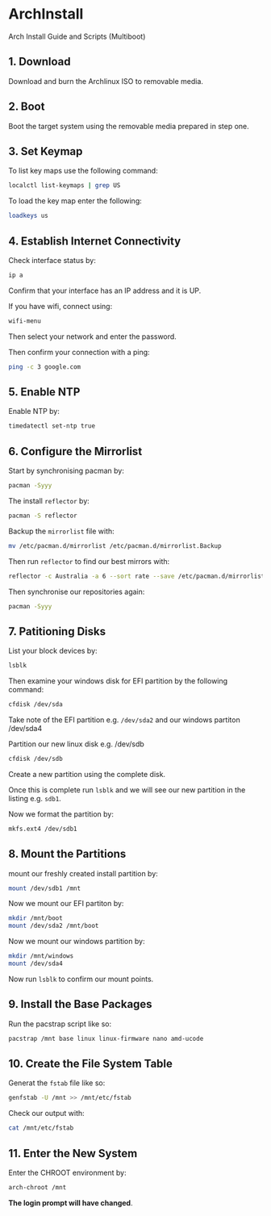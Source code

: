 # ArchInstall
Arch Install Guide and Scripts (Multiboot)

## 1. Download 
Download and burn the Archlinux ISO to removable media.

## 2. Boot 
Boot the target system using the removable media prepared in step one.

## 3. Set Keymap

To list key maps use the following command:

```bash
localctl list-keymaps | grep US
```

To load the key map enter the following:

```bash
loadkeys us
```

## 4. Establish Internet Connectivity

Check interface status by:

```bash
ip a
```

Confirm that your interface has an IP address and it is UP.

If you have wifi, connect using:

```bash
wifi-menu
```

Then select your network and enter the password.

Then confirm your connection with a ping:

```bash
ping -c 3 google.com
```


## 5. Enable NTP

Enable NTP by:

```bash
timedatectl set-ntp true
```

## 6. Configure the Mirrorlist

Start by synchronising pacman by:

```bash
pacman -Syyy
```

The install `reflector` by:

```bash
pacman -S reflector
```

Backup the `mirrorlist` file with:
```bash
mv /etc/pacman.d/mirrorlist /etc/pacman.d/mirrorlist.Backup
```

Then run `reflector` to find our best mirrors with:

```bash
reflector -c Australia -a 6 --sort rate --save /etc/pacman.d/mirrorlist
```

Then synchronise our repositories again:

```bash
pacman -Syyy
```

## 7. Patitioning Disks

List your block devices by:

```bash
lsblk
```

Then examine your windows disk for EFI partition by the following command:

```bash
cfdisk /dev/sda
```

Take note of the EFI partition e.g. `/dev/sda2` and our windows partiton /dev/sda4

Partition our new linux disk e.g. /dev/sdb

```bash
cfdisk /dev/sdb
```

Create a new partition using the complete disk.

Once this is complete run `lsblk` and we will see our new partition in the listing e.g. `sdb1`.

Now we format the partition by:

```bash
mkfs.ext4 /dev/sdb1
```

## 8. Mount the Partitions

mount our freshly created install partition by:

```bash
mount /dev/sdb1 /mnt
```

Now we mount our EFI partiton by:

```bash
mkdir /mnt/boot
mount /dev/sda2 /mnt/boot
```

Now we mount  our windows partition by:

```bash
mkdir /mnt/windows
mount /dev/sda4
```

Now run `lsblk` to confirm our mount points.

## 9. Install the Base Packages

Run the pacstrap script like so:

```bash
pacstrap /mnt base linux linux-firmware nano amd-ucode
```

## 10. Create the File System Table

Generat the `fstab` file like so:

```bash
genfstab -U /mnt >> /mnt/etc/fstab
```

Check our output with:

```bash
cat /mnt/etc/fstab
```

## 11. Enter the New System

Enter the CHROOT environment by:

```bash
arch-chroot /mnt
```

**The login prompt will have changed**.